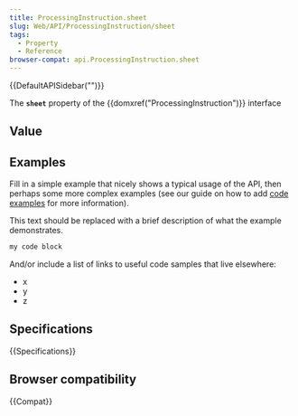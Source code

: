 ```yaml
---
title: ProcessingInstruction.sheet
slug: Web/API/ProcessingInstruction/sheet
tags:
  - Property
  - Reference
browser-compat: api.ProcessingInstruction.sheet
---
```

{{DefaultAPISidebar("")}}

The **`sheet`** property of the {{domxref("ProcessingInstruction")}} interface 

## Value



## Examples

Fill in a simple example that nicely shows a typical usage of the API, then perhaps some more complex examples (see our guide on how to add [code examples](/en-US/docs/MDN/Contribute/Structures/Code_examples) for more information).

This text should be replaced with a brief description of what the example demonstrates.

```js
my code block
```

And/or include a list of links to useful code samples that live elsewhere:

*   x
*   y
*   z

## Specifications

{{Specifications}}

## Browser compatibility

{{Compat}}


